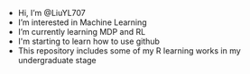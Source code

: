 - Hi, I’m @LiuYL707
- I’m interested in Machine Learning
- I’m currently learning MDP and RL
- I'm starting to learn how to use github
- This repository includes some of my R learning works in my undergraduate stage

<!---
LiuYL707/LiuYL707 is a ✨ special ✨ repository because its `README.md` (this file) appears on your GitHub profile.
You can click the Preview link to take a look at your changes.
--->
